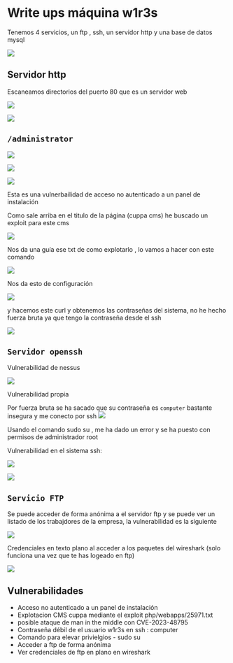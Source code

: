 # Write ups máquina w1r3s


Tenemos 4 servicios, un ftp , ssh, un servidor http y una base de datos mysql

![](img/3.png)

## Servidor http 

Escaneamos directorios del puerto 80 que es un servidor web

![](img/4.png)


![](img/6.png)

## `/administrator`


![](img/7.png)


![](img/5.png)


![](img/13.png)

Esta es una vulnerbailidad de acceso no autenticado a un panel de instalación

Como sale arriba en el titulo de la página (cuppa cms) he buscado un exploit para este cms

![](img/16.png)

Nos da una guía ese txt de como explotarlo , lo vamos a hacer con este comando

![](img/17.png)

Nos da esto de configuración

![](img/18.png)

y hacemos este curl y obtenemos las contraseñas del sistema, no he hecho fuerza bruta ya que tengo la contraseña desde el ssh

![](img/19.png)
## `Servidor openssh`

Vulnerabilidad de nessus

![](img/12.png)

Vulnerabilidad propia

Por fuerza bruta se ha sacado que su contraseña es `computer` bastante insegura y me conecto por ssh
![](img/8.png)

Usando el comando sudo su , me ha dado un error y se ha puesto con permisos de administrador root

Vulnerabilidad en el sistema ssh:

![](img/9.png)

![](img/10.png)


## `Servicio FTP`

Se puede acceder de forma anónima a el servidor ftp y se puede ver un listado de los trabajdores de la empresa, la vulnerabilidad es la siguiente

![](img/11.png)


Credenciales en texto plano al acceder a los paquetes del wireshark (solo funciona una vez que te has logeado en ftp)

![](img/14.png)

## Vulnerabilidades

- Acceso no autenticado a un panel de instalación
- Explotacion CMS cuppa mediante el exploit php/webapps/25971.txt
- posible ataque de man in the middle con CVE-2023-48795
- Contraseña débil de el usuario w1r3s en ssh : computer
- Comando para elevar privielgios - sudo su
- Acceder a ftp de forma anónima
- Ver credenciales de ftp en plano en wireshark
